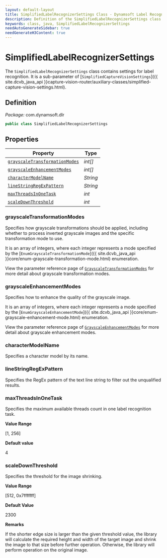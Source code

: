 ```yaml
---
layout: default-layout
title: SimplifiedLabelRecognizerSettings Class - Dynamsoft Label Recognizer Module Java Edition API Reference
description: Definition of the SimplifiedLabelRecognizerSettings class in Dynamsoft Label Recognizer Module Java Edition.
keywords: class, java, SimplifiedLabelRecognizerSettings
needAutoGenerateSidebar: true
needGenerateH3Content: true
---
```


# SimplifiedLabelRecognizerSettings

The `SimplifiedLabelRecognizerSettings` class contains settings for label recognition. It is a sub-parameter of [`SimplifiedCaptureVisionSettings`]({{ site.dcvb_java_api }}capture-vision-router/auxiliary-classes/simplified-capture-vision-settings.html).

## Definition

*Package:* com.dynamsoft.dlr

```java
public class SimplifiedLabelRecognizerSettings
```

## Properties

| Property  | Type |
| --------- | ---- |
| [`grayscaleTransformationModes`](#grayscaletransformationmodes) | *int[]* |
| [`grayscaleEnhancementModes`](#grayscaleenhancementmodes) | *int[]* |
| [`characterModelName`](#charactermodelname) | *String* |
| [`lineStringRegExPattern`](#linestringregexpattern) | *String* |
| [`maxThreadsInOneTask`](#maxthreadsinonetask) | *int* |
| [`scaleDownThreshold`](#scaledownthreshold) | *int* |

### grayscaleTransformationModes

Specifies how grayscale transformations should be applied, including whether to process inverted grayscale images and the specific transformation mode to use.

It is an array of integers, where each integer represents a mode specified by the [`EnumGrayscaleTransformationMode`]({{ site.dcvb_java_api }}core/enum-grayscale-transformation-mode.html) enumeration.

View the parameter reference page of <a href="{{ site.dcvb_parameters_reference }}image-parameter/grayscale-transformation-modes.html?product=dlr&repoType=core" target="_blank">`GrayscaleTransformationModes`</a> for more detail about grayscale transformation modes.

### grayscaleEnhancementModes

Specifies how to enhance the quality of the grayscale image.

It is an array of integers, where each integer represents a mode specified by the [`EnumGrayscaleEnhancementMode`]({{ site.dcvb_java_api }}core/enum-grayscale-enhancement-mode.html) enumeration.

View the parameter reference page of <a href="{{ site.dcvb_parameters_reference }}image-parameter/grayscale-enhancement-modes.html?product=dlr&repoType=core" target="_blank">`GrayscaleEnhancementModes`</a> for more detail about grayscale enhancement modes.

### characterModelName

Specifies a character model by its name.

### lineStringRegExPattern

Specifies the RegEx pattern of the text line string to filter out the unqualified results.

### maxThreadsInOneTask

Specifies the maximum available threads count in one label recognition task.

**Value Range**

[1, 256]

**Default value**

4

### scaleDownThreshold

Specifies the threshold for the image shrinking.

**Value Range**

[512, 0x7fffffff]

**Default Value**

2300

**Remarks**

If the shorter edge size is larger than the given threshold value, the library will calculate the required height and width of the target image and shrink the image to that size before further operation. Otherwise, the library will perform operation on the original image.

